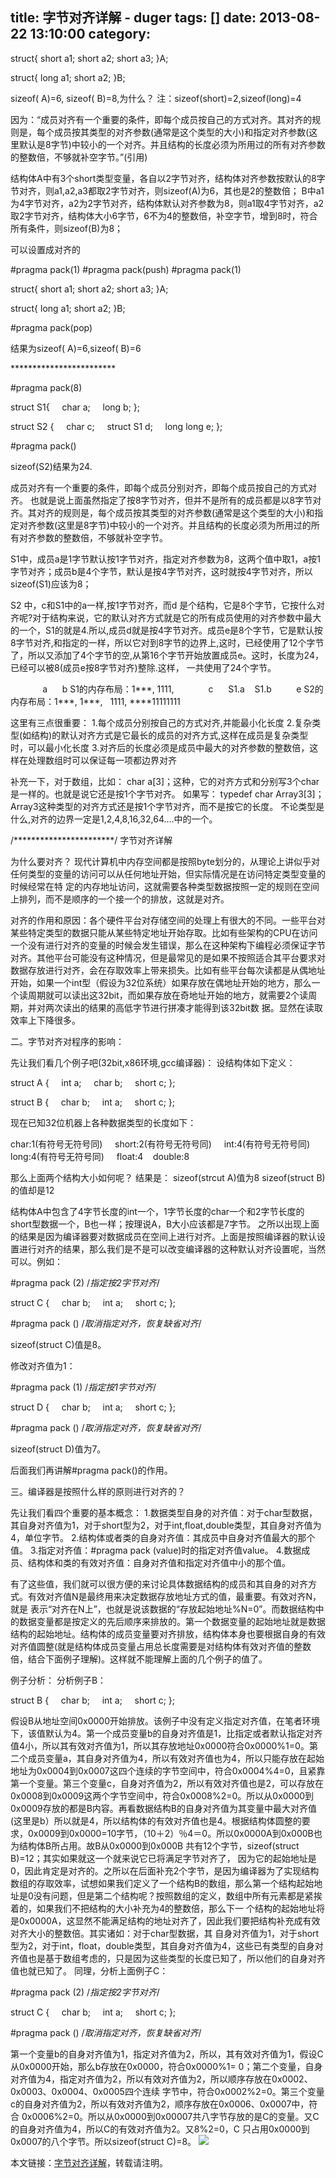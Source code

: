 title: 字节对齐详解 - duger
tags: []
date: 2013-08-22 13:10:00
category:
---

<span>struct{</span>
<span>short a1;</span>
<span>short a2;</span>
<span>short a3;</span>
<span>}A;</span>

<span>struct{</span>
<span>long a1;</span>
<span>short a2;</span>
<span>}B;</span>

<span>sizeof( A)=6, sizeof( B)=8,为什么？</span>
<span>注：sizeof(short)=2,sizeof(long)=4</span>

<span>因为：&ldquo;成员对齐有一个重要的条件，即每个成员按自己的方式对齐。其对齐的规则是，每个成员按其类型的对齐参数(通常是这个类型的大小)和指定对齐参数(这里默认是8字节)中较小的一个对齐。并且结构的长度必须为所用过的所有对齐参数的整数倍，不够就补空字节。&rdquo;(引用)</span>

<span>结构体A中有3个short类型变量，各自以2字节对齐，结构体对齐参数按默认的8字节对齐，则a1,a2,a3都取2字节对齐，则sizeof(A)为6，其也是2的整数倍；</span>
<span>B中a1为4字节对齐，a2为2字节对齐，结构体默认对齐参数为8，则a1取4字节对齐，a2取2字节对齐，结构体大小6字节，6不为4的整数倍，补空字节，增到8时，符合所有条件，则sizeof(B)为8；</span>

<span>可以设置成对齐的</span>

<span>#pragma pack(1)</span>
<span>#pragma pack(push)</span>
<span>#pragma pack(1)</span>

<span>struct{</span>
<span>short a1;</span>
<span>short a2;</span>
<span>short a3;</span>
<span>}A;</span>

<span>struct{</span>
<span>long a1;</span>
<span>short a2;</span>
<span>}B;</span>

<span>#pragma pack(pop)&nbsp;&nbsp;&nbsp;&nbsp;&nbsp;&nbsp;</span>

<span>结果为sizeof( A)=6,sizeof( B)=6</span>

<span>************************</span>

<span>#pragma pack(8)</span>

<span>struct S1{</span>
<span>&nbsp;&nbsp;&nbsp; char a;</span>
<span>&nbsp;&nbsp;&nbsp; long b;</span>
<span>};</span>

<span>struct S2 {</span>
<span>&nbsp;&nbsp;&nbsp; char c;</span>
<span>&nbsp;&nbsp;&nbsp; struct S1 d;</span>
<span>&nbsp;&nbsp;&nbsp; long long e;</span>
<span>};</span>

<span>#pragma pack()</span>

<span>sizeof(S2)结果为24.</span>

<span>成员对齐有一个重要的条件，即每个成员分别对齐，即每个成员按自己的方式对齐。</span>
<span>也就是说上面虽然指定了按8字节对齐，但并不是所有的成员都是以8字节对齐。其对齐的规则是，每个成员按其类型的对齐参数(通常是这个类型的大小)和指定对齐参数(这里是8字节)中较小的一个对齐。并且结构的长度必须为所用过的所有对齐参数的整数倍，不够就补空字节。</span>

<span>S1中，成员a是1字节默认按1字节对齐，指定对齐参数为8，这两个值中取1，a按1字节对齐；成员b是4个字节，默认是按4字节对齐，这时就按4字节对齐，所以sizeof(S1)应该为8；</span>

<span>S2 中，c和S1中的a一样,按1字节对齐，而d 是个结构，它是8个字节，它按什么对齐呢?对于结构来说，它的默认对齐方式就是它的所有成员使用的对齐参数中最大的一个，S1的就是4.所以,成员d就是按4字节对齐。成员e是8个字节，它是默认按8字节对齐,和指定的一样，所以它对到8字节的边界上,这时，已经使用了12个字节了，所以又添加了4个字节的空,从第16个字节开始放置成员e。这时，长度为24，已经可以被8(成员e按8字节对齐)整除.这样， 一共使用了24个字节。</span>

<span>&nbsp;&nbsp;&nbsp;&nbsp;&nbsp;&nbsp;&nbsp;&nbsp;&nbsp;&nbsp;&nbsp;&nbsp; a&nbsp;&nbsp;&nbsp;&nbsp;&nbsp;&nbsp;b</span>
<span>S1的内存布局：1***, 1111,</span>
<span>&nbsp;&nbsp;&nbsp;&nbsp;&nbsp;&nbsp;&nbsp;&nbsp;&nbsp;&nbsp;&nbsp;&nbsp; c&nbsp;&nbsp;&nbsp;&nbsp;&nbsp;&nbsp;S1.a&nbsp;&nbsp;&nbsp; S1.b&nbsp;&nbsp;&nbsp;&nbsp;&nbsp;&nbsp;&nbsp;&nbsp;&nbsp; e</span>
<span>S2的内存布局：1***, 1***,&nbsp;&nbsp;&nbsp;1111, ****11111111</span>

<span>这里有三点很重要：</span>
<span>1.每个成员分别按自己的方式对齐,并能最小化长度</span>
<span>2.复杂类型(如结构)的默认对齐方式是它最长的成员的对齐方式,这样在成员是复杂类型时，可以最小化长度</span>
<span>3.对齐后的长度必须是成员中最大的对齐参数的整数倍，这样在处理数组时可以保证每一项都边界对齐</span>

<span>补充一下，对于数组，比如：</span>
<span>char a[3]；这种，它的对齐方式和分别写3个char是一样的。也就是说它还是按1个字节对齐。</span>
<span>如果写： typedef char Array3[3]；</span>
<span>Array3这种类型的对齐方式还是按1个字节对齐，而不是按它的长度。</span>
<span>不论类型是什么,对齐的边界一定是1,2,4,8,16,32,64....中的一个。</span>

<span>/***********************/</span>
<span>字节对齐详解</span>

<span>为什么要对齐？</span>
<span>现代计算机中内存空间都是按照byte划分的，从理论上讲似乎对任何类型的变量的访问可以从任何地址开始，但实际情况是在访问特定类型变量的时候经常在特 定的内存地址访问，这就需要各种类型数据按照一定的规则在空间上排列，而不是顺序的一个接一个的排放，这就是对齐。</span>

<span>对齐的作用和原因：各个硬件平台对存储空间的处理上有很大的不同。一些平台对某些特定类型的数据只能从某些特定地址开始存取。比如有些架构的CPU在访问一个没有进行对齐的变量的时候会发生错误，那么在这种架构下编程必须保证字节对齐。其他平台可能没有这种情况，但是最常见的是如果不按照适合其平台要求对数据存放进行对齐，会在存取效率上带来损失。比如有些平台每次读都是从偶地址开始，如果一个int型（假设为32位系统）如果存放在偶地址开始的地方，那么一个读周期就可以读出这32bit，而如果存放在奇地址开始的地方，就需要2个读周期，并对两次读出的结果的高低字节进行拼凑才能得到该32bit数 据。显然在读取效率上下降很多。</span>

<span>二。字节对齐对程序的影响：</span>

<span>先让我们看几个例子吧(32bit,x86环境,gcc编译器)：</span>
<span>设结构体如下定义：</span>

<span>struct A</span>
<span>{</span>
<span>&nbsp;&nbsp;&nbsp; int a;</span>
<span>&nbsp;&nbsp;&nbsp; char b;</span>
<span>&nbsp;&nbsp;&nbsp; short c;</span>
<span>};</span>

<span>struct B</span>
<span>{</span>
<span>&nbsp;&nbsp;&nbsp; char b;</span>
<span>&nbsp;&nbsp;&nbsp; int a;</span>
<span>&nbsp;&nbsp;&nbsp; short c;</span>
<span>};</span>

<span>现在已知32位机器上各种数据类型的长度如下：</span>

<span>char:1(有符号无符号同)&nbsp;&nbsp;&nbsp;&nbsp;</span>
<span>short:2(有符号无符号同)&nbsp;&nbsp;&nbsp;&nbsp;</span>
<span>int:4(有符号无符号同)&nbsp;&nbsp;&nbsp;&nbsp;</span>
<span>long:4(有符号无符号同)&nbsp;&nbsp;&nbsp;&nbsp;</span>
<span>float:4&nbsp;&nbsp;&nbsp; double:8</span>

<span>那么上面两个结构大小如何呢？</span>
<span>结果是：</span>
<span>sizeof(strcut A)值为8</span>
<span>sizeof(struct B)的值却是12</span>

<span>结构体A中包含了4字节长度的int一个，1字节长度的char一个和2字节长度的short型数据一个，B也一样；按理说A，B大小应该都是7字节。</span>
<span>之所以出现上面的结果是因为编译器要对数据成员在空间上进行对齐。上面是按照编译器的默认设置进行对齐的结果，那么我们是不是可以改变编译器的这种默认对齐设置呢，当然可以。例如：</span>

<span>#pragma pack (2) /*指定按2字节对齐*/</span>

<span>struct C</span>
<span>{</span>
<span>&nbsp;&nbsp;&nbsp; char b;</span>
<span>&nbsp;&nbsp;&nbsp; int a;</span>
<span>&nbsp;&nbsp;&nbsp; short c;</span>
<span>};</span>

<span>#pragma pack () /*取消指定对齐，恢复缺省对齐*/</span>

<span>sizeof(struct C)值是8。</span>

<span>修改对齐值为1：</span>

<span>#pragma pack (1) /*指定按1字节对齐*/</span>

<span>struct D</span>
<span>{</span>
<span>&nbsp;&nbsp;&nbsp; char b;</span>
<span>&nbsp;&nbsp;&nbsp; int a;</span>
<span>&nbsp;&nbsp;&nbsp; short c;</span>
<span>};</span>

<span>#pragma pack () /*取消指定对齐，恢复缺省对齐*/</span>

<span>sizeof(struct D)值为7。</span>

<span>后面我们再讲解#pragma pack()的作用。</span>

<span>三。编译器是按照什么样的原则进行对齐的？</span>

<span>先让我们看四个重要的基本概念：</span>
<span>1.数据类型自身的对齐值：对于char型数据，其自身对齐值为1，对于short型为2，对于int,float,double类型，其自身对齐值为4，单位字节。</span>
<span>2.结构体或者类的自身对齐值：其成员中自身对齐值最大的那个值。</span>
<span>3.指定对齐值：#pragma pack (value)时的指定对齐值value。</span>
<span>4.数据成员、结构体和类的有效对齐值：自身对齐值和指定对齐值中小的那个值。</span>

<span>有了这些值，我们就可以很方便的来讨论具体数据结构的成员和其自身的对齐方式。有效对齐值N是最终用来决定数据存放地址方式的值，最重要。有效对齐N，就是 表示&ldquo;对齐在N上&rdquo;，也就是说该数据的&ldquo;存放起始地址%N=0&rdquo;。而数据结构中的数据变量都是按定义的先后顺序来排放的。第一个数据变量的起始地址就是数据结构的起始地址。结构体的成员变量要对齐排放，结构体本身也要根据自身的有效对齐值圆整(就是结构体成员变量占用总长度需要是对结构体有效对齐值的整数倍，结合下面例子理解)。这样就不能理解上面的几个例子的值了。</span>

<span>例子分析：</span>
<span>分析例子B：</span>

<span>struct B</span>
<span>{</span>
<span>&nbsp;&nbsp;&nbsp; char b;</span>
<span>&nbsp;&nbsp;&nbsp; int a;</span>
<span>&nbsp;&nbsp;&nbsp; short c;</span>
<span>};</span>

<span>假设B从地址空间0x0000开始排放。该例子中没有定义指定对齐值，在笔者环境下，该值默认为4。第一个成员变量b的自身对齐值是1，比指定或者默认指定对齐值4小，所以其有效对齐值为1，所以其存放地址0x0000符合0x0000%1=0。第二个成员变量a，其自身对齐值为4，所以有效对齐值也为4，所以只能存放在起始地址为0x0004到0x0007这四个连续的字节空间中，符合0x0004%4=0，且紧靠第一个变量。第三个变量c，自身对齐值为2，所以有效对齐值也是2，可以存放在0x0008到0x0009这两个字节空间中，符合0x0008%2=0。所以从0x0000到0x0009存放的都是B内容。再看数据结构B的自身对齐值为其变量中最大对齐值(这里是b）所以就是4，所以结构体的有效对齐值也是4。根据结构体圆整的要求，0x0009到0x0000=10字节，（10＋2）％4＝0。所以0x0000A到0x000B也为结构体B所占用。故B从0x0000到0x000B 共有12个字节，sizeof(struct B)=12；其实如果就这一个就来说它已将满足字节对齐了， 因为它的起始地址是0，因此肯定是对齐的。之所以在后面补充2个字节，是因为编译器为了实现结构数组的存取效率，试想如果我们定义了一个结构B的数组，那么第一个结构起始地址是0没有问题，但是第二个结构呢？按照数组的定义，数组中所有元素都是紧挨着的，如果我们不把结构的大小补充为4的整数倍，那么下一 个结构的起始地址将是0x0000A，这显然不能满足结构的地址对齐了，因此我们要把结构补充成有效对齐大小的整数倍。其实诸如：对于char型数据，其 自身对齐值为1，对于short型为2，对于int，float，double类型，其自身对齐值为4，这些已有类型的自身对齐值也是基于数组考虑的，只是因为这些类型的长度已知了，所以他们的自身对齐值也就已知了。</span>
<span>同理，分析上面例子C：</span>

<span>#pragma pack (2) /*指定按2字节对齐*/</span>

<span>struct C</span>
<span>{</span>
<span>&nbsp;&nbsp;&nbsp; char b;</span>
<span>&nbsp;&nbsp;&nbsp; int a;</span>
<span>&nbsp;&nbsp;&nbsp; short c;</span>
<span>};</span>

<span>#pragma pack () /*取消指定对齐，恢复缺省对齐*/</span>

<span>第一个变量b的自身对齐值为1，指定对齐值为2，所以，其有效对齐值为1，假设C从0x0000开始，那么b存放在0x0000，符合0x0000%1= 0；第二个变量，自身对齐值为4，指定对齐值为2，所以有效对齐值为2，所以顺序存放在0x0002、0x0003、0x0004、0x0005四个连续 字节中，符合0x0002%2=0。第三个变量c的自身对齐值为2，所以有效对齐值为2，顺序存放在0x0006、0x0007中，符合 0x0006%2=0。所以从0x0000到0x00007共八字节存放的是C的变量。又C的自身对齐值为4，所以C的有效对齐值为2。又8%2=0，C 只占用0x0000到0x0007的八个字节。所以sizeof(struct C)=8。</span>
![](http://counter.cnblogs.com/blog/rss/3274650)

本文链接：[字节对齐详解](http://www.cnblogs.com/duger/p/3274650.html)，转载请注明。